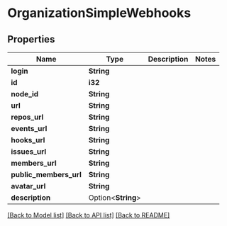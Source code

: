 # OrganizationSimpleWebhooks

## Properties

Name | Type | Description | Notes
------------ | ------------- | ------------- | -------------
**login** | **String** |  | 
**id** | **i32** |  | 
**node_id** | **String** |  | 
**url** | **String** |  | 
**repos_url** | **String** |  | 
**events_url** | **String** |  | 
**hooks_url** | **String** |  | 
**issues_url** | **String** |  | 
**members_url** | **String** |  | 
**public_members_url** | **String** |  | 
**avatar_url** | **String** |  | 
**description** | Option<**String**> |  | 

[[Back to Model list]](../README.md#documentation-for-models) [[Back to API list]](../README.md#documentation-for-api-endpoints) [[Back to README]](../README.md)


